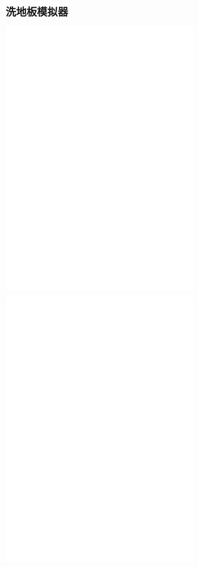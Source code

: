 # 洗地板模拟器
![table-id-10](../assets_book/table-id-10.svg)

![table-id-10](../assets_book/table-id-10.svg)
